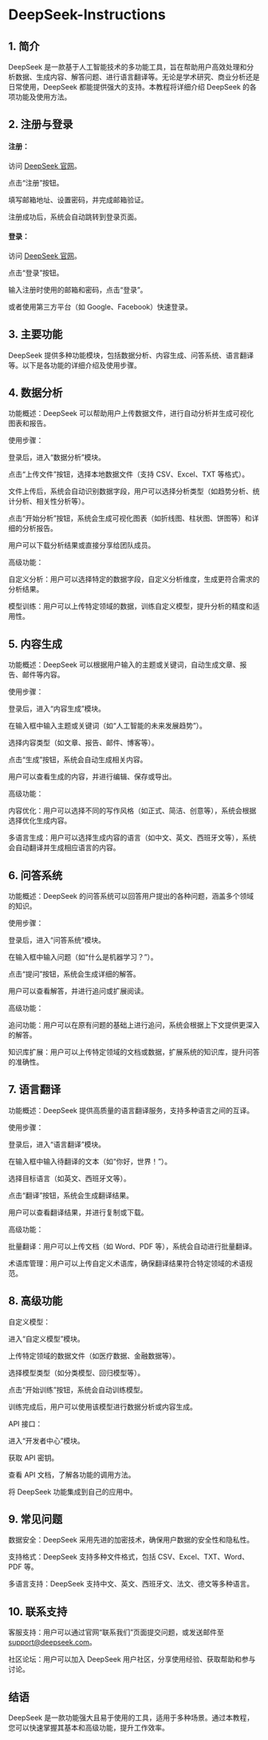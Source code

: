 # DeepSeek-Instructions
## 1. 简介
DeepSeek 是一款基于人工智能技术的多功能工具，旨在帮助用户高效处理和分析数据、生成内容、解答问题、进行语言翻译等。无论是学术研究、商业分析还是日常使用，DeepSeek 都能提供强大的支持。本教程将详细介绍 DeepSeek 的各项功能及使用方法。

## 2. 注册与登录
#### 注册：

访问 [DeepSeek 官网](https://www.deepseek.com)。

点击“注册”按钮。

填写邮箱地址、设置密码，并完成邮箱验证。

注册成功后，系统会自动跳转到登录页面。

<h4>登录：</h4>

访问 [DeepSeek 官网](https://www.deepseek.com)。

点击“登录”按钮。

输入注册时使用的邮箱和密码，点击“登录”。

或者使用第三方平台（如 Google、Facebook）快速登录。

## 3. 主要功能
DeepSeek 提供多种功能模块，包括数据分析、内容生成、问答系统、语言翻译等。以下是各功能的详细介绍及使用步骤。

## 4. 数据分析
功能概述：DeepSeek 可以帮助用户上传数据文件，进行自动分析并生成可视化图表和报告。

使用步骤：

登录后，进入“数据分析”模块。

点击“上传文件”按钮，选择本地数据文件（支持 CSV、Excel、TXT 等格式）。

文件上传后，系统会自动识别数据字段，用户可以选择分析类型（如趋势分析、统计分析、相关性分析等）。

点击“开始分析”按钮，系统会生成可视化图表（如折线图、柱状图、饼图等）和详细的分析报告。

用户可以下载分析结果或直接分享给团队成员。

高级功能：

自定义分析：用户可以选择特定的数据字段，自定义分析维度，生成更符合需求的分析结果。

模型训练：用户可以上传特定领域的数据，训练自定义模型，提升分析的精度和适用性。

## 5. 内容生成
功能概述：DeepSeek 可以根据用户输入的主题或关键词，自动生成文章、报告、邮件等内容。

使用步骤：

登录后，进入“内容生成”模块。

在输入框中输入主题或关键词（如“人工智能的未来发展趋势”）。

选择内容类型（如文章、报告、邮件、博客等）。

点击“生成”按钮，系统会自动生成相关内容。

用户可以查看生成的内容，并进行编辑、保存或导出。

高级功能：

内容优化：用户可以选择不同的写作风格（如正式、简洁、创意等），系统会根据选择优化生成内容。

多语言生成：用户可以选择生成内容的语言（如中文、英文、西班牙文等），系统会自动翻译并生成相应语言的内容。

## 6. 问答系统
功能概述：DeepSeek 的问答系统可以回答用户提出的各种问题，涵盖多个领域的知识。

使用步骤：

登录后，进入“问答系统”模块。

在输入框中输入问题（如“什么是机器学习？”）。

点击“提问”按钮，系统会生成详细的解答。

用户可以查看解答，并进行追问或扩展阅读。

高级功能：

追问功能：用户可以在原有问题的基础上进行追问，系统会根据上下文提供更深入的解答。

知识库扩展：用户可以上传特定领域的文档或数据，扩展系统的知识库，提升问答的准确性。

## 7. 语言翻译
功能概述：DeepSeek 提供高质量的语言翻译服务，支持多种语言之间的互译。

使用步骤：

登录后，进入“语言翻译”模块。

在输入框中输入待翻译的文本（如“你好，世界！”）。

选择目标语言（如英文、西班牙文等）。

点击“翻译”按钮，系统会生成翻译结果。

用户可以查看翻译结果，并进行复制或下载。

高级功能：

批量翻译：用户可以上传文档（如 Word、PDF 等），系统会自动进行批量翻译。

术语库管理：用户可以上传自定义术语库，确保翻译结果符合特定领域的术语规范。

## 8. 高级功能
自定义模型：

进入“自定义模型”模块。

上传特定领域的数据文件（如医疗数据、金融数据等）。

选择模型类型（如分类模型、回归模型等）。

点击“开始训练”按钮，系统会自动训练模型。

训练完成后，用户可以使用该模型进行数据分析或内容生成。

API 接口：

进入“开发者中心”模块。

获取 API 密钥。

查看 API 文档，了解各功能的调用方法。

将 DeepSeek 功能集成到自己的应用中。

## 9. 常见问题
数据安全：DeepSeek 采用先进的加密技术，确保用户数据的安全性和隐私性。

支持格式：DeepSeek 支持多种文件格式，包括 CSV、Excel、TXT、Word、PDF 等。

多语言支持：DeepSeek 支持中文、英文、西班牙文、法文、德文等多种语言。

## 10. 联系支持
客服支持：用户可以通过官网“联系我们”页面提交问题，或发送邮件至 support@deepseek.com。

社区论坛：用户可以加入 DeepSeek 用户社区，分享使用经验、获取帮助和参与讨论。

## 结语
DeepSeek 是一款功能强大且易于使用的工具，适用于多种场景。通过本教程，您可以快速掌握其基本和高级功能，提升工作效率。
